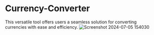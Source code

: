 # Currency-Converter
This versatile tool offers users a seamless solution for converting currencies with ease and efficiency.
![Screenshot 2024-07-05 154030](https://github.com/vineet-kumar108/Currency-Converter/assets/121636147/ed1bbc95-4644-4792-8068-dbd8b215f63b)
